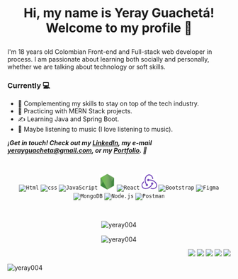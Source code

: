 # <p align="center"> Hi, my name is Yeray Guachetá! Welcome to my profile 👀 </p>
I'm 18 years old Colombian Front-end and Full-stack web developer in process. I am passionate about learning both socially and personally, whether we are talking about technology or soft skills.

### Currently 💻

- 🦾 Complementing my skills to stay on top of the tech industry.
- 📓 Practicing with MERN Stack projects.
- ✍️ Learning Java and Spring Boot.
- 🎵 Maybe listening to music (I love listening to music).

***¡Get in touch! Check out my [LinkedIn](https://www.linkedin.com/in/yeray-guacheta-carreno/), my e-mail yerayguacheta@gmail.com, or my [Portfolio](https://portfolio-yeray004.vercel.app/). 📲***

</br>

<p align="center">
<code><img height="35" alt="Html" src="https://cdn.worldvectorlogo.com/logos/html-1.svg"/></code>
<code><img height="35" alt="css" src="https://cdn.cdnlogo.com/logos/c/18/css.svg"/></code>
<code><img height="35" alt="JavaScript" src="https://upload.wikimedia.org/wikipedia/commons/thumb/9/99/Unofficial_JavaScript_logo_2.svg/1200px-Unofficial_JavaScript_logo_2.svg.png"/></code>
<code><img height="35" alt="Node.js" src="https://raw.githubusercontent.com/github/explore/80688e429a7d4ef2fca1e82350fe8e3517d3494d/topics/nodejs/nodejs.png"/></code>
<code><img height="35" alt="React" src="https://upload.wikimedia.org/wikipedia/commons/thumb/4/47/React.svg/640px-React.svg.png"/></code>
<code><img height="35" alt="Redux" src="https://raw.githubusercontent.com/devicons/devicon/master/icons/redux/redux-original.svg"/></code>
<code><img height="35" alt="Bootstrap" src="https://upload.wikimedia.org/wikipedia/commons/thumb/b/b2/Bootstrap_logo.svg/1280px-Bootstrap_logo.svg.png"/></code>
<code><img height="35" alt="Figma" src="https://i.pinimg.com/originals/66/8c/cc/668cccb3f734f342e07c0185e6d9a975.png"/></code>
<code><img height="35" alt="MongoDB" src="https://pbs.twimg.com/profile_images/1452637606559326217/GFz_P-5e_400x400.png"/></code>
<code><img height="35" alt="Node.js" src="https://torbjornzetterlund.com/wp-content/uploads/2013/08/mysql-logo.png"/></code>
<code><img height="35" alt="Postman" src="https://uxwing.com/wp-content/themes/uxwing/download/brands-and-social-media/postman-icon.png"/></code>
</p>

</br>

<p align="center"><img align="center" src="https://github-readme-streak-stats.herokuapp.com/?user=yeray004&theme=react&hide_border=true" alt="yeray004" /></p>
<p align="center"><img align="center" src="https://github-readme-stats.vercel.app/api/top-langs/?username=yeray004&theme=react&hide_border=true&include_all_commits=false&count_private=false&layout=compact" alt="yeray004" /></p>
<!-- Proudly created with GPRM ( https://gprm.itsvg.in ) -->


<p align="right">
  <img height="55" src="https://media.tenor.com/w1ThhGE3il8AAAAi/goku-db.gif"/>
  <img height="35" src="https://media.tenor.com/3BmcKa5ABQoAAAAi/among-us.gif"/>
  <img height="35" src="https://media.tenor.com/QR3kCAiHDDMAAAAi/pixel-8bit.gif"/>
  <img height="35" src="https://media.tenor.com/11gf8hne9UEAAAAi/pepe-twitch.gif"/>
  <img height="35" src="https://media.tenor.com/41I-iMyClCgAAAAd/programmer-programming.gif"/>
</p>

<p align="left"> <img src="https://komarev.com/ghpvc/?username=yeray004&label=Profile%20views%20%F0%9F%91%80&color=17e8c5&style=plastic" alt="yeray004" /> </p>
